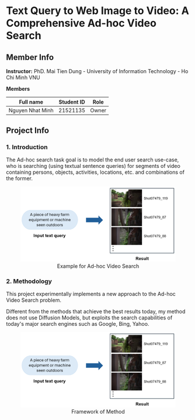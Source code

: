 # Text Query to Web Image to Video: A Comprehensive Ad-hoc Video Search
## Member Info 
**Instructor:** PhD. Mai Tien Dung - University of Information Technology - Ho Chi Minh VNU

**Members**

|     Full name     | Student ID |  Role  |
| :---------------: | :--------: |  :---: |
| Nguyen Nhat Minh  | 21521135   |  Owner |
## Project Info
### 1. Introduction
The Ad-hoc search task goal is to model the end user search use-case, who is searching (using textual sentence queries) for segments of video containing persons, objects, activities, locations, etc. and combinations of the former.  

<figure align="center">
  <img src="images/MinhHoaAVS.png" width="500" alt="MinhHoaAVS">
  <figcaption> Example for Ad-hoc Video Search </figcaption>
</figure>

### 2. Methodology
This project experimentally implements a new approach to the Ad-hoc Video Search problem. 

Different from the methods that achieve the best results today, my method does not use Diffusion Models, but exploits the search capabilities of today's major search engines such as Google, Bing, Yahoo.

<figure align="center">
    <img src="images/MinhHoaAVS.png" width="900" alt="Framework">
    <figcaption> Framework of Method </figcaption>
</figure>
